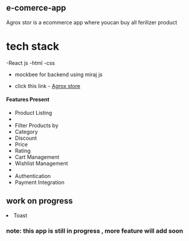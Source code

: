 ## e-comerce-app


Agrox stor  is  a  ecommerce app  where youcan buy all ferilizer product 

# tech stack

-React js
-html
-css
- mockbee for backend using miraj js



- click this link - [Agrox store ](https://agrox-store.vercel.app/)

#### Features Present
<ul>
<li> Product Listing<li>
 <li>Filter Products by</li>
  <li> Category</li>
  <li>Discount</li>
  <li> Price</li>
  <li>Rating</li>
<li>Cart Management</li>
<li>Wishlist Management<li>
<li> Authentication</li>
<li> Payment Integration</li>

  </ul>

## work on progress 
<li>Toast </li>










### note: this app is still in progress , more feature will add soon 
